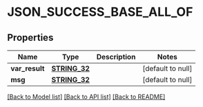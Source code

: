 # JSON_SUCCESS_BASE_ALL_OF

## Properties
Name | Type | Description | Notes
------------ | ------------- | ------------- | -------------
**var_result** | [**STRING_32**](STRING_32.md) |  | [default to null]
**msg** | [**STRING_32**](STRING_32.md) |  | [default to null]

[[Back to Model list]](../README.md#documentation-for-models) [[Back to API list]](../README.md#documentation-for-api-endpoints) [[Back to README]](../README.md)


